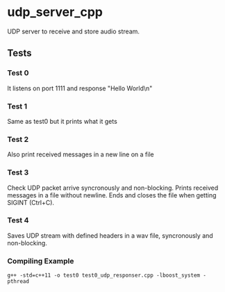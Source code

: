 # udp_server_cpp
UDP server to receive and store audio stream.

## Tests

### Test 0
It listens on port 1111 and response "Hello World\n"

### Test 1
Same as test0 but it prints what it gets

### Test 2
Also print received messages in a new line on a file

### Test 3
Check UDP packet arrive syncronously and non-blocking. Prints received messages in a file without newline. Ends and closes the file when getting SIGINT (Ctrl+C).

### Test 4
Saves UDP stream with defined headers in a wav file, syncronously and non-blocking.

### Compiling Example
```g++ -std=c++11 -o test0 test0_udp_responser.cpp -lboost_system -pthread```
